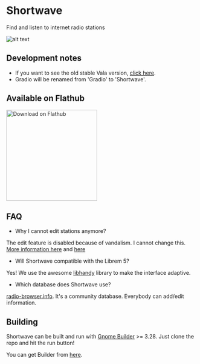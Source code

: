 # Shortwave
Find and listen to internet radio stations

![alt text](https://gitlab.gnome.org/haecker-felix/Radio/raw/rust_port/data/icons/hicolor/scalable/apps/de.haeckerfelix.Gradio.svg "Logo")

## Development notes
- If you want to see the old stable Vala version, [click here](https://gitlab.gnome.org/World/tree/gradio-old). 
- Gradio will be renamed from 'Gradio' to 'Shortwave'.  

## Available on Flathub
<a href='https://flathub.org/apps/details/de.haeckerfelix.gradio'><img width='240' alt='Download on Flathub' src='https://flathub.org/assets/badges/flathub-badge-en.png'/></a>

## FAQ
- Why I cannot edit stations anymore?

The edit feature is disabled because of vandalism. I cannot change this. [More information here](http://www.radio-browser.info/gui/#/) and [here](https://github.com/segler-alex/radiobrowser-api/issues/39)

- Will Shortwave compatible with the Librem 5?

Yes! We use the awesome [libhandy](https://source.puri.sm/Librem5/libhandy) library to make the interface adaptive.

- Which database does Shortwave use?

[radio-browser.info](http://www.radio-browser.info/gui/#/). It's a community database. Everybody can add/edit information.

## Building
Shortwave can be built and run with [Gnome Builder](https://wiki.gnome.org/Apps/Builder) >= 3.28.
Just clone the repo and hit the run button!

You can get Builder from [here](https://wiki.gnome.org/Apps/Builder/Downloads).

